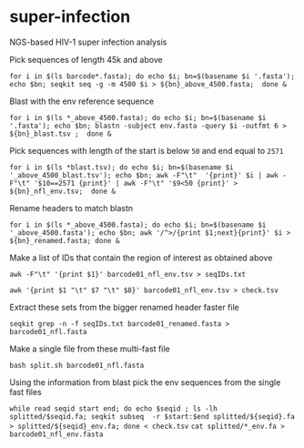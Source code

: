 # super-infection

NGS-based HIV-1 super infection analysis

Pick sequences of length 45k and above

`for i in $(ls barcode*.fasta); do echo $i; bn=$(basename $i '.fasta'); echo $bn; seqkit seq -g -m 4500 $i > ${bn}_above_4500.fasta;  done &`

Blast with the env reference sequence

`for i in $(ls *_above_4500.fasta); do echo $i; bn=$(basename $i '.fasta'); echo $bn; blastn -subject env.fasta -query $i -outfmt 6 > ${bn}_blast.tsv ;  done & `

Pick sequences with length of the start is below `50` and end equal to `2571`

`for i in $(ls *blast.tsv); do echo $i; bn=$(basename $i '_above_4500_blast.tsv'); echo $bn; awk -F"\t"  '{print}' $i | awk -F"\t" '$10==2571 {print}' | awk -F"\t" '$9<50 {print}' > ${bn}_nfl_env.tsv;  done &` 

Rename headers to match blastn 

`for i in $(ls *_above_4500.fasta); do echo $i; bn=$(basename $i '_above_4500.fasta'); echo $bn; awk '/^>/{print $1;next}{print}' $i > ${bn}_renamed.fasta; done & `

Make a list of IDs that contain the region of interest as obtained above

`awk -F"\t" '{print $1}' barcode01_nfl_env.tsv > seqIDs.txt`

`awk '{print $1 "\t" $7 "\t" $8}' barcode01_nfl_env.tsv > check.tsv`

Extract these sets from the bigger renamed header faster file

`seqkit grep -n -f seqIDs.txt barcode01_renamed.fasta > barcode01_nfl.fasta`

Make a single file from these multi-fast file

`bash split.sh barcode01_nfl.fasta`

Using the information from blast pick the env sequences from the single fast files

`while read seqid start end; do echo $seqid ; ls -lh splitted/$seqid.fa; seqkit subseq  -r $start:$end splitted/${seqid}.fa > splitted/${seqid}_env.fa; done < check.tsv`
`cat splitted/*_env.fa > barcode01_nfl_env.fasta`
